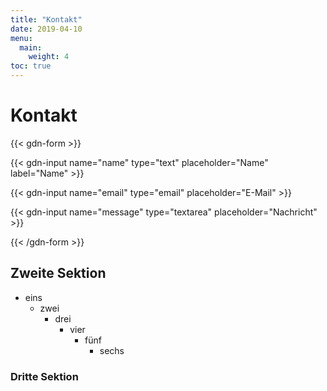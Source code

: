 ```yaml
---
title: "Kontakt"
date: 2019-04-10
menu:
  main:
    weight: 4
toc: true
---
```


# Kontakt

{{< gdn-form >}}

{{< gdn-input name="name" type="text" placeholder="Name" label="Name" >}}

{{< gdn-input name="email" type="email" placeholder="E-Mail" >}}

{{< gdn-input name="message" type="textarea" placeholder="Nachricht" >}}

{{< /gdn-form >}}

## Zweite Sektion

* eins
    * zwei
        * drei
            * vier
                * fünf
                    * sechs

### Dritte Sektion